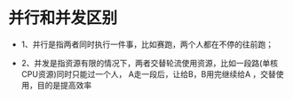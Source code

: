 

# 并行和并发区别

 - 1、并行是指两者同时执行一件事，比如赛跑，两个人都在不停的往前跑；

 - 2、并发是指资源有限的情况下，两者交替轮流使用资源，比如一段路(单核CPU资源)同时只能过一个人，
 A走一段后，让给B，B用完继续给A ，交替使用，目的是提高效率
